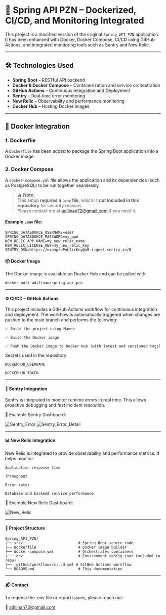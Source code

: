 # 🚀 Spring API PZN – Dockerized, CI/CD, and Monitoring Integrated

This project is a modified version of the original `Spring_API_PZN` application.  
It has been enhanced with Docker, Docker Compose, CI/CD using GitHub Actions, and integrated monitoring tools such as Sentry and New Relic.

---

## 🛠️ Technologies Used

- **Spring Boot** – RESTful API backend
- **Docker & Docker Compose** – Containerization and service orchestration
- **GitHub Actions** – Continuous Integration and Deployment
- **Sentry** – Real-time error monitoring
- **New Relic** – Observability and performance monitoring
- **Docker Hub** – Hosting Docker images

---

## 🐳 Docker Integration

### 1. Dockerfile

A `Dockerfile` has been added to package the Spring Boot application into a Docker image.

### 2. Docker Compose

A `docker-compose.yml` file allows the application and its dependencies (such as PostgreSQL) to be run together seamlessly.

> ⚠️ **Note:**  
> This setup **requires a `.env` file**, which is **not included in this repository** for security reasons.  
> Please contact me at [adilinan72@gmail.com](mailto:adilinan72@gmail.com) if you need it.

#### Example `.env` file:

```env
SPRING_DATASOURCE_USERNAME=user
SPRING_DATASOURCE_PASSWORD=my_pwd
NEW_RELIC_APP_NAME=my_new_relic_name
NEW_RELIC_LICENSE_KEY=my_new_relic_key
SENTRY_DSN=https://examplePublicKey@o0.ingest.sentry.io/0
```

#### 📦 Docker Image

The Docker image is available on Docker Hub and can be pulled with:

```docker pull adilinan/spring-api-pzn```

---
#### ⚙️ CI/CD – GitHub Actions

This project includes a GitHub Actions workflow for continuous integration and deployment.
The workflow is automatically triggered when changes are pushed to the main branch and performs the following:

    ✅ Build the project using Maven

    ✅ Build the Docker image

    ✅ Push the Docker image to Docker Hub (with latest and versioned tags)

Secrets used in the repository:

    DOCKERHUB_USERNAME

    DOCKERHUB_TOKEN
---

#### 🧩 Sentry Integration

Sentry is integrated to monitor runtime errors in real time.
This allows proactive debugging and fast incident resolution.

📸 Example Sentry Dashboard:

![Sentry_Error](img/sentry_error.png)
![Sentry_Error_Detail](img/sentry_error_detail.png)

---

#### 📊 New Relic Integration

New Relic is integrated to provide observability and performance metrics.
It helps monitor:

    Application response time

    Throughput

    Error rates

    Database and backend service performance

📸 Example New Relic Dashboard:

![New_Relic](img/new_relic.png)

---

#### 📁 Project Structure
```
Spring_API_PZN/
├── src/                         # Spring Boot source code
├── Dockerfile                   # Docker image builder
├── docker-compose.yml           # Orchestrates containers
├── .env                         # Environment config (not included in repo)
├── .github/workflows/ci-cd.yml # GitHub Actions workflow
└── README.md                    # This documentation
```
---
#### 📬 Contact

To request the .env file or report issues, please reach out:

📧 [adilinan72@gmail.com](mailto:adilinan72@gmail.com)



